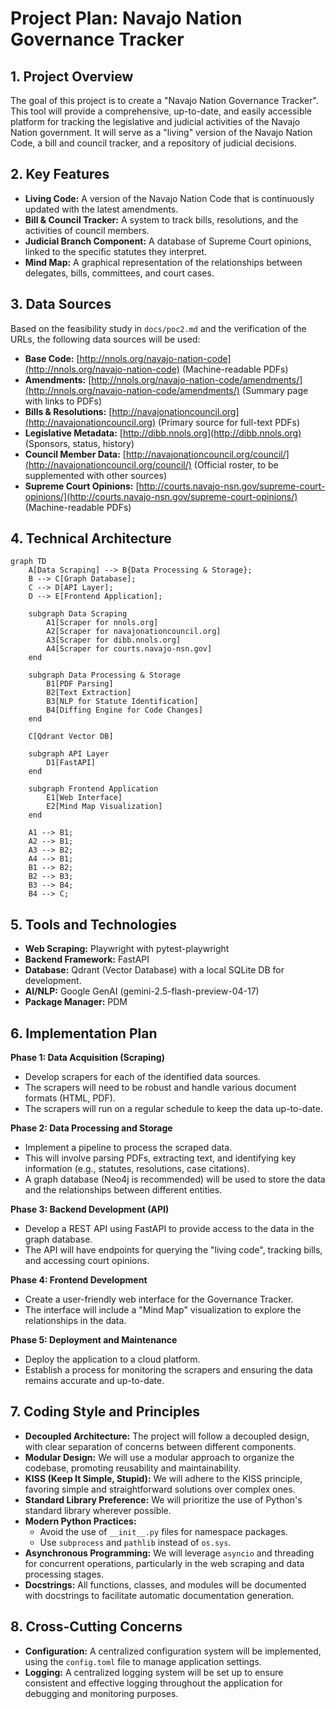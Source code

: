 # Project Plan: Navajo Nation Governance Tracker

## 1. Project Overview

The goal of this project is to create a "Navajo Nation Governance Tracker". This tool will provide a comprehensive, up-to-date, and easily accessible platform for tracking the legislative and judicial activities of the Navajo Nation government. It will serve as a "living" version of the Navajo Nation Code, a bill and council tracker, and a repository of judicial decisions.

## 2. Key Features

*   **Living Code:** A version of the Navajo Nation Code that is continuously updated with the latest amendments.
*   **Bill & Council Tracker:** A system to track bills, resolutions, and the activities of council members.
*   **Judicial Branch Component:** A database of Supreme Court opinions, linked to the specific statutes they interpret.
*   **Mind Map:** A graphical representation of the relationships between delegates, bills, committees, and court cases.

## 3. Data Sources

Based on the feasibility study in `docs/poc2.md` and the verification of the URLs, the following data sources will be used:

*   **Base Code:** [http://nnols.org/navajo-nation-code](http://nnols.org/navajo-nation-code) (Machine-readable PDFs)
*   **Amendments:** [http://nnols.org/navajo-nation-code/amendments/](http://nnols.org/navajo-nation-code/amendments/) (Summary page with links to PDFs)
*   **Bills & Resolutions:** [http://navajonationcouncil.org](http://navajonationcouncil.org) (Primary source for full-text PDFs)
*   **Legislative Metadata:** [http://dibb.nnols.org](http://dibb.nnols.org) (Sponsors, status, history)
*   **Council Member Data:** [http://navajonationcouncil.org/council/](http://navajonationcouncil.org/council/) (Official roster, to be supplemented with other sources)
*   **Supreme Court Opinions:** [http://courts.navajo-nsn.gov/supreme-court-opinions/](http://courts.navajo-nsn.gov/supreme-court-opinions/) (Machine-readable PDFs)

## 4. Technical Architecture

```mermaid
graph TD
    A[Data Scraping] --> B{Data Processing & Storage};
    B --> C[Graph Database];
    C --> D[API Layer];
    D --> E[Frontend Application];

    subgraph Data Scraping
        A1[Scraper for nnols.org]
        A2[Scraper for navajonationcouncil.org]
        A3[Scraper for dibb.nnols.org]
        A4[Scraper for courts.navajo-nsn.gov]
    end

    subgraph Data Processing & Storage
        B1[PDF Parsing]
        B2[Text Extraction]
        B3[NLP for Statute Identification]
        B4[Diffing Engine for Code Changes]
    end

    C[Qdrant Vector DB]

    subgraph API Layer
        D1[FastAPI]
    end

    subgraph Frontend Application
        E1[Web Interface]
        E2[Mind Map Visualization]
    end

    A1 --> B1;
    A2 --> B1;
    A3 --> B2;
    A4 --> B1;
    B1 --> B2;
    B2 --> B3;
    B3 --> B4;
    B4 --> C;
```

## 5. Tools and Technologies

*   **Web Scraping:** Playwright with pytest-playwright
*   **Backend Framework:** FastAPI
*   **Database:** Qdrant (Vector Database) with a local SQLite DB for development.
*   **AI/NLP:** Google GenAI (gemini-2.5-flash-preview-04-17)
*   **Package Manager:** PDM

## 6. Implementation Plan

**Phase 1: Data Acquisition (Scraping)**

*   Develop scrapers for each of the identified data sources.
*   The scrapers will need to be robust and handle various document formats (HTML, PDF).
*   The scrapers will run on a regular schedule to keep the data up-to-date.

**Phase 2: Data Processing and Storage**

*   Implement a pipeline to process the scraped data.
*   This will involve parsing PDFs, extracting text, and identifying key information (e.g., statutes, resolutions, case citations).
*   A graph database (Neo4j is recommended) will be used to store the data and the relationships between different entities.

**Phase 3: Backend Development (API)**

*   Develop a REST API using FastAPI to provide access to the data in the graph database.
*   The API will have endpoints for querying the "living code", tracking bills, and accessing court opinions.

**Phase 4: Frontend Development**

*   Create a user-friendly web interface for the Governance Tracker.
*   The interface will include a "Mind Map" visualization to explore the relationships in the data.

**Phase 5: Deployment and Maintenance**

*   Deploy the application to a cloud platform.
*   Establish a process for monitoring the scrapers and ensuring the data remains accurate and up-to-date.

## 7. Coding Style and Principles

*   **Decoupled Architecture:** The project will follow a decoupled design, with clear separation of concerns between different components.
*   **Modular Design:** We will use a modular approach to organize the codebase, promoting reusability and maintainability.
*   **KISS (Keep It Simple, Stupid):** We will adhere to the KISS principle, favoring simple and straightforward solutions over complex ones.
*   **Standard Library Preference:** We will prioritize the use of Python's standard library wherever possible.
*   **Modern Python Practices:**
    *   Avoid the use of `__init__.py` files for namespace packages.
    *   Use `subprocess` and `pathlib` instead of `os.sys`.
*   **Asynchronous Programming:** We will leverage `asyncio` and threading for concurrent operations, particularly in the web scraping and data processing stages.
*   **Docstrings:** All functions, classes, and modules will be documented with docstrings to facilitate automatic documentation generation.

## 8. Cross-Cutting Concerns

*   **Configuration:** A centralized configuration system will be implemented, using the `config.toml` file to manage application settings.
*   **Logging:** A centralized logging system will be set up to ensure consistent and effective logging throughout the application for debugging and monitoring purposes.